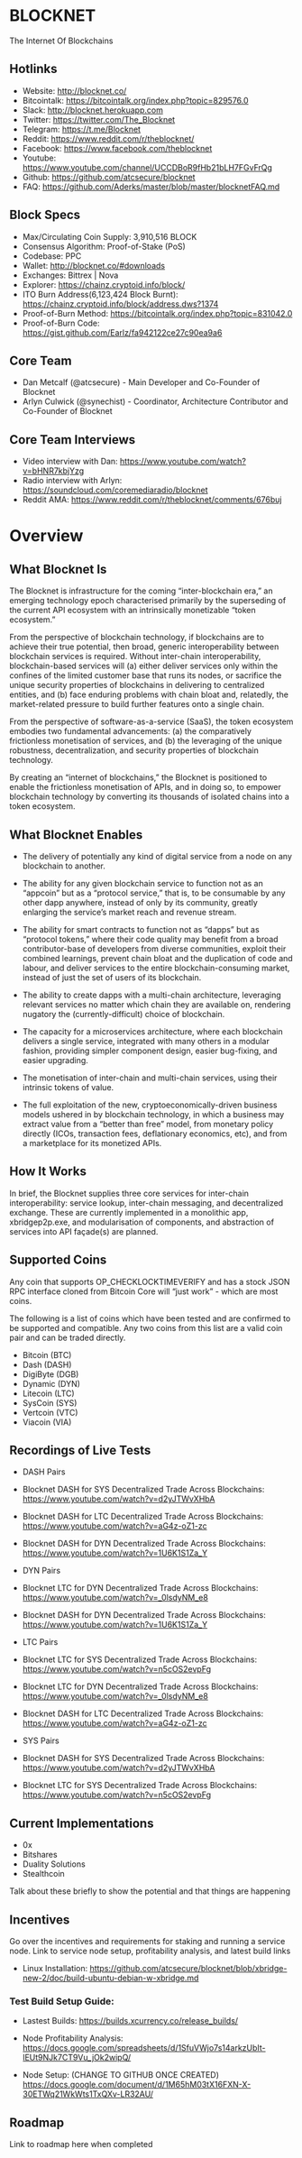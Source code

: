 # BLOCKNET
The Internet Of Blockchains

## Hotlinks
  * Website: http://blocknet.co/
  * Bitcointalk: https://bitcointalk.org/index.php?topic=829576.0
  * Slack: http://blocknet.herokuapp.com
  * Twitter: https://twitter.com/The_Blocknet
  * Telegram: https://t.me/Blocknet
  * Reddit: https://www.reddit.com/r/theblocknet/
  * Facebook: https://www.facebook.com/theblocknet
  * Youtube: https://www.youtube.com/channel/UCCDBoR9fHb21bLH7FGvFrQg
  * Github: https://github.com/atcsecure/blocknet
  * FAQ: https://github.com/Aderks/master/blob/master/blocknetFAQ.md

## Block Specs
  * Max/Circulating Coin Supply: 3,910,516 BLOCK
  * Consensus Algorithm: Proof-of-Stake (PoS)
  * Codebase: PPC
  * Wallet: http://blocknet.co/#downloads
  * Exchanges: Bittrex | Nova
  * Explorer: https://chainz.cryptoid.info/block/
  * ITO Burn Address(6,123,424 Block Burnt): https://chainz.cryptoid.info/block/address.dws?1374
  * Proof-of-Burn Method: https://bitcointalk.org/index.php?topic=831042.0
  * Proof-of-Burn Code: https://gist.github.com/Earlz/fa942122ce27c90ea9a6

## Core Team
 * Dan Metcalf (@atcsecure) - Main Developer and Co-Founder of Blocknet
 * Arlyn Culwick (@synechist) -  Coordinator, Architecture Contributor and Co-Founder of Blocknet
 
## Core Team Interviews 
 * Video interview with Dan: https://www.youtube.com/watch?v=bHNR7kbjYzg
 * Radio interview with Arlyn: https://soundcloud.com/coremediaradio/blocknet
 * Reddit AMA: https://www.reddit.com/r/theblocknet/comments/676buj



# Overview

## What Blocknet Is
The Blocknet is infrastructure for the coming “inter-blockchain era,” an emerging technology epoch characterised primarily by the superseding of the current API ecosystem with an intrinsically monetizable “token ecosystem.” 

From the perspective of blockchain technology, if blockchains are to achieve their true potential, then broad, generic interoperability between blockchain services is required. Without inter-chain interoperability, blockchain-based services will (a) either deliver services only within the confines of the limited customer base that runs its nodes, or sacrifice the unique security properties of blockchains in delivering to centralized entities, and (b) face enduring problems with chain bloat and, relatedly, the market-related pressure to build further features onto a single chain. 

From the perspective of software-as-a-service (SaaS), the token ecosystem embodies two fundamental advancements: (a) the comparatively frictionless monetisation of services, and (b) the leveraging of the unique robustness, decentralization, and security properties of blockchain technology. 

By creating an “internet of blockchains,” the Blocknet is positioned to enable the frictionless monetisation of APIs, and in doing so, to empower blockchain technology by converting its thousands of isolated chains into a token ecosystem. 

## What Blocknet Enables 
 * The delivery of potentially any kind of digital service from a node on any blockchain to another. 

 * The ability for any given blockchain service to function not as an “appcoin” but as a “protocol service,” that is, to be consumable by any other dapp anywhere, instead of only by its community, greatly enlarging the service’s market reach and revenue stream. 

 * The ability for smart contracts to function not as “dapps” but as “protocol tokens,” where their code quality may benefit from a broad contributor-base of developers from diverse communities, exploit their combined learnings, prevent chain bloat and the duplication of code and labour, and deliver services to the entire blockchain-consuming market, instead of just the set of users of its blockchain. 

 * The ability to create dapps with a multi-chain architecture, leveraging relevant services no matter which chain they are available on, rendering nugatory the (currently-difficult) choice of blockchain.

 * The capacity for a microservices architecture, where each blockchain delivers a single service, integrated with many others in a modular fashion, providing simpler component design, easier bug-fixing, and easier upgrading. 

 * The monetisation of inter-chain and multi-chain services, using their intrinsic tokens of value. 

 * The full exploitation of the new, cryptoeconomically-driven business models ushered in by blockchain technology, in which a business may extract value from a “better than free” model, from monetary policy directly (ICOs, transaction fees, deflationary economics, etc), and from a marketplace for its monetized APIs. 

## How It Works
In brief, the Blocknet supplies three core services for inter-chain interoperability: service lookup, inter-chain messaging, and decentralized exchange. These are currently implemented in a monolithic app, xbridgep2p.exe, and modularisation of components, and abstraction of services into API façade(s) are planned.

## Supported Coins
Any coin that supports OP_CHECKLOCKTIMEVERIFY and has a stock JSON RPC interface cloned from Bitcoin Core will “just work” - which are most coins.

The following is a list of coins which have been tested and are confirmed to be supported and compatible. Any two coins from this list are a valid coin pair and can be traded directly. 

 * Bitcoin (BTC)
 * Dash (DASH)
 * DigiByte (DGB)
 * Dynamic (DYN)
 * Litecoin (LTC)
 * SysCoin (SYS)
 * Vertcoin (VTC)
 * Viacoin (VIA)

## Recordings of Live Tests

* DASH Pairs
 * Blocknet DASH for SYS Decentralized Trade Across Blockchains: https://www.youtube.com/watch?v=d2yJTWvXHbA

 * Blocknet DASH for LTC Decentralized Trade Across Blockchains: https://www.youtube.com/watch?v=aG4z-oZ1-zc

 * Blocknet DASH for DYN Decentralized Trade Across Blockchains: https://www.youtube.com/watch?v=1U6K1S1Za_Y

* DYN Pairs
 * Blocknet LTC for DYN Decentralized Trade Across Blockchains: https://www.youtube.com/watch?v=_0lsdyNM_e8

 * Blocknet DASH for DYN Decentralized Trade Across Blockchains: https://www.youtube.com/watch?v=1U6K1S1Za_Y

* LTC Pairs
 * Blocknet LTC for SYS Decentralized Trade Across Blockchains: https://www.youtube.com/watch?v=n5cOS2evpFg

 * Blocknet LTC for DYN Decentralized Trade Across Blockchains: https://www.youtube.com/watch?v=_0lsdyNM_e8

 * Blocknet DASH for LTC Decentralized Trade Across Blockchains: https://www.youtube.com/watch?v=aG4z-oZ1-zc

* SYS Pairs
 * Blocknet DASH for SYS Decentralized Trade Across Blockchains: https://www.youtube.com/watch?v=d2yJTWvXHbA

 * Blocknet LTC for SYS Decentralized Trade Across Blockchains: https://www.youtube.com/watch?v=n5cOS2evpFg

## Current Implementations

* 0x
* Bitshares
* Duality Solutions
* Stealthcoin

Talk about these briefly to show the potential and that things are happening

## Incentives
Go over the incentives and requirements for staking and running a service node. Link to service node setup, profitability analysis, and latest build links

* Linux Installation: https://github.com/atcsecure/blocknet/blob/xbridge-new-2/doc/build-ubuntu-debian-w-xbridge.md

### Test Build Setup Guide: 

* Lastest Builds:
 https://builds.xcurrency.co/release_builds/

* Node Profitability Analysis:
https://docs.google.com/spreadsheets/d/1SfuVWjo7s14arkzUbIt-lEUt9NJk7CT9Vu_jOk2wipQ/

* Node Setup: (CHANGE TO GITHUB ONCE CREATED)
https://docs.google.com/document/d/1M65hM03tX16FXN-X-30ETWq21WkWts1TxQXv-LR32AU/

## Roadmap
Link to roadmap here when completed
